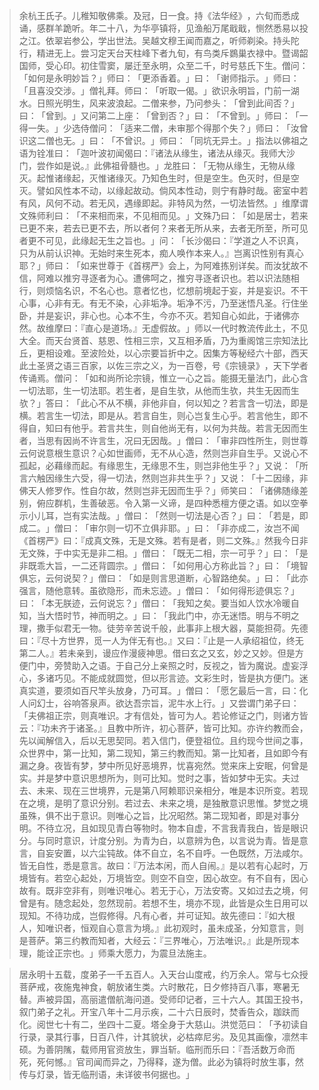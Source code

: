 > 余杭王氏子。儿稚知敬佛乘。及冠，日一食。持《法华经》​，六旬而悉成诵，感群羊跪听。年二十八，为华亭镇将，见渔船万尾戢戢，恻然悉易以投之江。依翠岩参公，学出世法。吴越文穆王闻而嘉之，听师剃染。持头陀行，精进无上。尝习定天台天柱峰下者九旬，有鸟类斥鷃巢衣禄中。暨谒韶国师，受心印。初住雪窦，屡迁至永明，众至二千，时号慈氏下生。僧问：​「如何是永明妙旨？​」师曰：​「更添香着。​」曰：​「谢师指示。​」师曰：​「且喜没交涉。​」僧礼拜。师曰：​「听取一偈。​」欲识永明旨，门前一湖水。日照光明生，风来波浪起。二僧来参，乃问参头：​「曾到此间否？​」曰：​「曾到。​」又问第二上座：​「曾到否？​」曰：​「不曾到。​」师曰：​「一得一失。​」少选侍僧问：​「适来二僧，未审那个得那个失？​」师曰：​「汝曾识这二僧也无。​」曰：​「不曾识。​」师曰：​「同坑无异土。​」指法以佛祖之语为铨准曰：​「迦叶波初闻偈曰：『诸法从缘生，诸法从缘灭。我师大沙门，尝作如是说。』此佛祖骨髓也。​」龙胜曰：​「无物从缘生，无物从缘灭。起惟诸缘起，灭惟诸缘灭。乃知色生时，但是空生。色灭时，但是空灭。譬如风性本不动，以缘起故动。倘风本性动，则宁有静时哉。密室中若有风，风何不动。若无风，遇缘即起。非特风为然，一切法皆然。​」维摩谓文殊师利曰：​「不来相而来，不见相而见。​」文殊乃曰：​「如是居士，若来已更不来，若去已更不去，所以者何？来者无所从来，去者无所至，所可见者更不可见，此缘起无生之旨也。​」问：​「长沙偈曰：『学道之人不识真，只为从前认识神。无始时来生死本，痴人唤作本来人。』岂离识性别有真心耶？​」师曰：​「如来世尊于《首楞严》会上，为阿难拣别详矣。而汝犹故不信，阿难以推穷寻逐者为心。遭佛呵之，推穷寻逐者识也。若以识法随相行，则烦恼名识，不名心也。意者忆也，忆想前境起于妄，并是妄识。不干心事，心非有无。有无不染，心非垢净。垢净不污，乃至迷悟凡圣。行住坐卧，并是妄识，非心也。心本不生，今亦不灭。若知自心如此，于诸佛亦然。故维摩曰：『直心是道场。』无虚假故。​」师以一代时教流传此土，不见大全。而天台贤首、慈恩、性相三宗，又互相矛盾，乃为重阁馆三宗知法比丘，更相设难。至波险处，以心宗要旨折中之。因集方等秘经六十部，西天此土圣贤之语三百家，以佐三宗之义，为一百卷，号《宗镜录》​，天下学者传诵焉。僧问：​「如和尚所论宗镜，惟立一心之旨。能摄无量法门，此心含一切法耶，生一切法耶。若生者，是自生欤，从他而生欤，共生无因而生欤？​」答曰：​「此心不从不横，非他非自，何以知之？若言含一切法，即是横。若言生一切法，即是从。若言自生，则心岂复生心乎。若言他生，即不得自，知曰有他乎。若言共生，则自他尚无有，以何为共哉。若言无因而生者，当思有因尚不许言生，况曰无因哉。​」僧曰：​「审非四性所生，则世尊云何说意根生意识？心如世画师，无不从心造，然则岂非自生乎。又说心不孤起，必藉缘而起。有缘思生，无缘思不生，则岂非他生乎？​」又说：​「所言六触因缘生六受，得一切法，然则岂非共生乎？​」又说：​「十二因缘，非佛天人修罗作。性自尔故，然则岂非无因而生乎？​」师笑曰：​「诸佛随缘差别，俯应群机，生善破恶。令入第一义谛，是四种悉檀方便之语。如以空拳示小儿耳，岂有实法哉。​」僧曰：​「然则一切法是心否？​」曰：​「若是，即成二。​」僧曰：​「审尔则一切不立俱非耶。​」曰：​「非亦成二，汝岂不闻《首楞严》曰：『成真文殊，无是文殊。若有是者，则二文殊。』然我今日非无文殊，于中实无是非二相。​」僧曰：​「既无二相，宗一可乎？​」曰：​「是非既乖大旨，一二还背圆宗。​」僧曰：​「如何用心方称此旨？​」曰：​「境智俱忘，云何说契？​」僧曰：​「如是则言思道断，心智路绝矣。​」曰：​「此亦强言，随他意转。虽欲隐形，而未忘迹。​」僧曰：​「如何得形迹俱忘？​」曰：​「本无朕迹，云何说忘？​」僧曰：​「我知之矣。要当如人饮水冷暖自知，当大悟时节，神而明之。​」曰：​「我此门中，亦无迷悟。明与不明之理，撒手似君无一物。徒劳辛苦说千般，此事非上根大器，莫能担荷。先德曰：『尽十方世界，觅一人为伴无有也。』又曰：『止是一人承绍祖位，终无第二人。』若未亲到，谩应作漫疲神思。借曰玄之又玄，妙之又妙。但是方便门中，旁赞助入之语。于自己分上亲照之时，反视之，皆为魔说。虚妄浮心，多诸巧见。不能成就圆觉，但以形言迹。文彩生时，皆是执方便门。迷真实道，要须如百尺竿头放身，乃可耳。​」僧曰：​「愿乞最后一言，曰：化人问幻士，谷响答泉声。欲达吾宗旨，泥牛水上行。​」又尝谓门弟子曰：​「夫佛祖正宗，则真唯识。才有信处，皆可为人。若论修证之门，则诸方皆云：『功未齐于诸圣。』且教中所许，初心菩萨，皆可比知。亦许约教而会，先以闻解信入，后以无思契同。若入信门，便登祖位。且约现今世间之事，众世界中，第一比知，第二现知，第三约教而知。第一比知者，且如即今有漏之身。夜皆有梦，梦中所见好恶境界，忧喜宛然。觉来床上安眠，何曾是实。并是梦中意识思想所为，则可比知。觉时之事，皆如梦中无实。夫过去、未来、现在三世境界，元是第八阿赖耶识亲相分，唯是本识所变。若现在之境，是明了意识分别。若过去、未来之境，是独散意识思惟。梦觉之境虽殊，俱不出于意识。则唯心之旨，比况昭然。第二现知者，即是对事分明。不待立况，且如现见青白等物时。物本自虚，不言我青我白，皆是眼识分。与同时意识，计度分别。为青为白，以意辨为色，以言说为青。皆是意言，自妄安置，以六尘钝故。体不自立，名不自呼。一色既然，万法咸尔。皆无自性，悉是意言。故曰：『万法本闲，而人自闹。』是以若有心起时，万境皆有。若空心起处，万境皆空。则空不自空，因心故空。有不自有，因心故有。既非空非有，则唯识唯心。若无于心，万法安寄。又如过去之境，何曾是有。随念起处，忽然现前。若想不生，境亦不现，此皆是众生日用可以现知。不待功成，岂假修得。凡有心者，并可证知。故先德曰：『如大根人，知唯识者，恒观自心意言为境。』此初观时，虽未成圣，分知意言，则是菩萨。第三约教而知者，大经云：『三界唯心，万法唯识。』此是所现本理，能诠正宗也。​」师乘大愿力，为震旦法施主。

> 居永明十五载，度弟子一千五百人。入天台山度戒，约万余人。常与七众授菩萨戒，夜施鬼神食，朝放诸生类。六时散花，日夕修持百八事，寒暑无替。声被异国，高丽遣僧航海问道。受师印记者，三十六人。其国王投书，叙门弟子之礼。开宝八年十二月示疾，二十六日辰时，焚香告众，跏趺而化。阅世七十有二，坐四十二夏。塔全身于大慈山。洪觉范曰：​「予初读自行录，录其行事，日百八件，计其貌状，必枯瘁尼劣。及见其画像，凛然丰硕。为善阴隲，载师用官资放生，罪当斩。临刑而乐曰：『吾活数万命而死，死何憾。』官司闻而异之，乃得释，遂为僧。此必为镇将时放生事，然传与灯录，皆无临刑语，未详彼书何据也。​」


